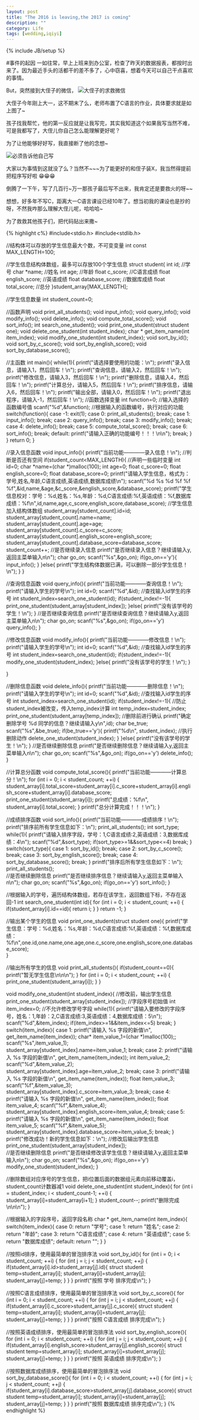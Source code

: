 ```yaml
---
layout: post
title: "The 2016 is leaving,the 2017 is coming"
description: ""
category: Life
tags: [wedding,iqiyi]
---
```

{% include JB/setup %}

#事件的起因
一如往常，早上上班来到办公室，检查了昨天的数据报表，都按时出来了。因为最近手头的活都干的差不多了，心中窃喜，想着今天可以自己干点喜欢的事情。

But，突然接到大侄子的微信，
![大侄子的求救微信](http://upload-images.jianshu.io/upload_images/3367144-9dace2ad04684875.png?imageMogr2/auto-orient/strip%7CimageView2/2/w/1240)

大侄子今年刚上大一，这不期末了么，老师布置了C语言的作业，具体要求就是如上图了~

孩子找我帮忙，他的第一反应就是让我写完，其实我知道这个如果我写当然不难，可是我都写了，大侄儿你自己怎么能理解更好呢？

为了让他能够好好写，我直接断了他的念想~

![必须告诉他自己写](http://upload-images.jianshu.io/upload_images/3367144-96f7875958f97951.png?imageMogr2/auto-orient/strip%7CimageView2/2/w/1240)

大家以为事情到这就没了么？当然不~~~为了能更好的和侄子装X，我当然得提前把程序写好啦 😁😁😁

倒腾了一下午，写了几百行~万一那孩子最后写不出来，我肯定还是要救火的呀~~

想想，好多年不写C，距离大一C语言课设已经10年了。想当初我的课设也是抄的呀，不然我咋那么理解大侄儿呢，哈哈哈~

为了救救其他孩子们，把代码贴出来撒~

{% highlight c%}
#include<stdio.h>
#include<stdlib.h>

//结构体可以存放的学生信息最大个数，不可变变量
int const MAX_LENGTH=100;

//学生信息结构体数组，最多可以存放100个学生信息
struct student{
int id;  //学号
char *name;  //姓名
int age;  //年龄
float c_score;  //C语言成绩
float english_score;  //英语成绩
float database_score;  //数据库成绩
float total_score;	//总分
}student_array[MAX_LENGTH];

//学生信息数量
int student_count=0;

//函数声明
void print_all_students();
void input_info();
void query_info();
void modify_info();
void delete_info();
void compute_total_score();
void sort_info();
int search_one_student();
void print_one_student(struct student one);
void delete_one_student(int student_index);
char * get_item_name(int item_index);
void modify_one_student(int student_index);
void sort_by_id();
void sort_by_c_score();
void sort_by_english_score();
void sort_by_database_score();


//主函数
int main(){
	while(1){
		printf("请选择要使用的功能：\n");
		printf("录入信息，请输入1，然后回车！\n");
		printf("查询信息，请输入2，然后回车！\n");
		printf("修改信息，请输入3，然后回车！\n");
		printf("删除信息，请输入4，然后回车！\n");
		printf("计算总分，请输入5，然后回车！\n");
		printf("排序信息，请输入6，然后回车！\n");
		printf("输出全部，请输入0，然后回车！\n");
		printf("退出程序，请输入-1，然后回车！\n");
		//函数选择变量
		int function=0;
		//输入选择的函数编号值
		scanf("%d",&function);
		//根据输入的函数编号，执行对应的功能
		switch(function){
			case -1:
			exit(1);
			case 0:
			print_all_students();
			break;
			case 1:
			input_info();
			break;
			case 2:
			query_info();
			break;
			case 3:
			modify_info();
			break;
			case 4:
			delete_info();
			break;
			case 5:
			compute_total_score();
			break;
			case 6:
			sort_info();
			break;
			default:
			printf("请输入正确的功能编号！！！\n\n");
			break;
		}
	}
	return 0;
}


//录入信息函数
void input_info(){
	printf("当前功能————录入信息！\n");
	//判断是否还有空间
	if(student_count<MAX_LENGTH){
	//声明一些临时变量
		int id=0;
		char *name=(char *)malloc(100);
		int age=0;
		float c_score=0;
		float english_score=0;
		float database_score=0;
		printf("请输入学生信息，格式为：学号,姓名,年龄,C语言成绩,英语成绩,数据库成绩\n");
		scanf("%d %s %d %f %f %f",&id,name,&age,&c_score,&english_score,&database_score);
		printf("学生信息校对：学号：%d,姓名：%s,年龄：%d,C语言成绩:%f,英语成绩：%f,数据库成绩：%f\n",id,name,age,c_score,english_score,database_score);
	//学生信息加入结构体数组
		student_array[student_count].id=id;
		student_array[student_count].name=name;
		student_array[student_count].age=age;
		student_array[student_count].c_score=c_score;
		student_array[student_count].english_score=english_score;
		student_array[student_count].database_score=database_score;
		student_count++;
	//是否继续录入信息
		printf("是否继续录入信息？继续请输入y,返回主菜单输入n\n");
		char go_on;
		scanf("%s",&go_on);
		if(go_on=='y'){
			input_info();
		}
	}else{
		printf("学生结构体数据已满，可以删除一部分学生信息！\n");
	}
}

//查询信息函数
void query_info(){
	printf("当前功能————查询信息！\n");
	printf("请输入学生的学号\n");
	int id=0;
	scanf("%d",&id);
	//查找输入id学生的序号
	int student_index=search_one_student(id);
	if(student_index!=-1){
		print_one_student(student_array[student_index]);
	}else{
		printf("没有该学号的学生！\n");
	}
	//是否继续查询信息
	printf("是否继续查询信息？继续请输入y,返回主菜单输入n\n");
	char go_on;
	scanf("%s",&go_on);
	if(go_on=='y')
		query_info();
}

//修改信息函数
void modify_info(){
	printf("当前功能————修改信息！\n");
	printf("请输入学生的学号\n");
	int id=0;
	scanf("%d",&id);
	//查找输入id学生的序号
	int student_index=search_one_student(id);
	if(student_index!=-1){
		modify_one_student(student_index);
	}else{
		printf("没有该学号的学生！\n");
	}


}

//删除信息函数
void delete_info(){
	printf("当前功能————删除信息！\n");
	printf("请输入学生的学号\n");
	int id=0;
	scanf("%d",&id);
	//查找输入id学生的序号
	int student_index=search_one_student(id);
	if(student_index!=-1){
		//防止student_index被改变，传入temp_index计算
		int temp_index=student_index;
		print_one_student(student_array[temp_index]);
		//删除前进行确认
		printf("确定删除学号 %d 同学的信息？继续请输入y\n",id);
		char be_true;
		scanf("%s",&be_true);
		if(be_true=='y'){
			printf("%d\n", student_index);
			//执行删除动作
			delete_one_student(student_index);
		}
	}else{
		printf("没有该学号的学生！\n");
	}
	//是否继续删除信息
	printf("是否继续删除信息？继续请输入y,返回主菜单输入n\n");
	char go_on;
	scanf("%s",&go_on);
	if(go_on=='y')
		delete_info();
}

//计算总分函数
void compute_total_score(){
	printf("当前功能————计算总分！\n");
	for (int i = 0; i < student_count; ++i)
	{
		student_array[i].total_score=student_array[i].c_score+student_array[i].english_score+student_array[i].database_score;
		print_one_student(student_array[i]);
		printf("总成绩：%f\n", student_array[i].total_score);
	}
	printf("总分计算完成！！！\n");
}

//成绩排序函数
void sort_info(){
	printf("当前功能————成绩排序！\n");
	printf("排序前所有学生信息如下：\n");
	print_all_students();
	int sort_type;
	while(1){
		printf("请输入排序字段，学号：1,C语言成绩:2,英语成绩：3,数据库成绩：4\n");
		scanf("%d",&sort_type);
		if(sort_type>=1&&sort_type<=4)
			break;
	}
	switch(sort_type){
		case 1:
		sort_by_id();
		break;
		case 2:
		sort_by_c_score();
		break;
		case 3:
		sort_by_english_score();
		break;
		case 4:
		sort_by_database_score();
		break;
	}
	printf("排序后所有学生信息如下：\n");
	print_all_students();	
	//是否继续删除信息
	printf("是否继续排序信息？继续请输入y,返回主菜单输入n\n");
	char go_on;
	scanf("%s",&go_on);
	if(go_on=='y')
		sort_info();
}

//根据输入的学号，遍历结构体数组，若存在该学生，返回数组下标，不存在返回-1
int search_one_student(int id){
	for (int i = 0; i < student_count; ++i)
	{
		if(student_array[i].id==id){
			return i;
		}
	}
	return -1;
}

//输出某个学生的信息
void print_one_student(struct student one){
	printf("学生信息：学号：%d,姓名：%s,年龄：%d,C语言成绩:%f,英语成绩：%f,数据库成绩：%f\n",one.id,one.name,one.age,one.c_score,one.english_score,one.database_score);	
}


//输出所有学生的信息
void print_all_students(){
	if(student_count==0){
		printf("暂无学生信息\n\n\n");
	}
	for (int i = 0; i < student_count; ++i)
	{
		print_one_student(student_array[i]);
	}
}

void modify_one_student(int student_index){
	//修改前，输出学生信息
	print_one_student(student_array[student_index]);
	//字段序号初始值
	int item_index=0;
	//不允许修改学号字段
	while(1){
		printf("请输入要修改的字段序号，姓名：1,年龄：2,C语言成绩:3,英语成绩：4,数据库成绩：5\n");
		scanf("%d",&item_index);
		if(item_index>=1&&item_index<=5)
			break;
	}
	switch(item_index){
		case 1:
		printf("请输入 %s 字段的新值\n", get_item_name(item_index));
		char* item_value_1=(char *)malloc(100);;
		scanf("%s",item_value_1);		
		student_array[student_index].name=item_value_1;
		break;
		case 2:
		printf("请输入 %s 字段的新值\n", get_item_name(item_index));
		int item_value_2;
		scanf("%d",&item_value_2);	
		student_array[student_index].age=item_value_2;
		break;
		case 3:
		printf("请输入 %s 字段的新值\n", get_item_name(item_index));
		float item_value_3;
		scanf("%f",&item_value_3);	
		student_array[student_index].c_score=item_value_3;
		break;
		case 4:
		printf("请输入 %s 字段的新值\n", get_item_name(item_index));
		float item_value_4;
		scanf("%f",&item_value_4);	
		student_array[student_index].english_score=item_value_4;
		break;
		case 5:
		printf("请输入 %s 字段的新值\n", get_item_name(item_index));
		float item_value_5;
		scanf("%f",&item_value_5);	
		student_array[student_index].database_score=item_value_5;
		break;
	}
	printf("修改成功！新的学生信息如下：\n");
		//修改后输出学生信息
	print_one_student(student_array[student_index]);	
	//是否继续删除信息
	printf("是否继续修改该学生信息？继续请输入y,返回主菜单输入n\n");
	char go_on;
	scanf("%s",&go_on);
	if(go_on=='y')
		modify_one_student(student_index);
}

//删除数组对应序号的学生信息，把i位置后面的数据组元素向前移动覆盖i，student_count计数器减1
void delete_one_student(int student_index){
	for (int i = student_index; i < student_count-1; ++i)
	{
		student_array[i]=student_array[i+1];
	}
	student_count--;
	printf("删除完成\n\n\n");
}

//根据输入的字段序号，返回字段名称
char * get_item_name(int item_index){
	switch(item_index){
		case 0:
		return "学号";
		case 1:
		return "姓名";
		case 2:
		return "年龄";
		case 3:
		return "C语言成绩";
		case 4:
		return "英语成绩";
		case 5:
		return "数据库成绩";
		default:
		return "";
	}
}

//按照id排序，使用最简单的冒泡排序法
void sort_by_id(){
	for (int i = 0; i < student_count; ++i)
	{
		for (int j = i; j < student_count; ++j)
		{
			if(student_array[i].id>student_array[j].id){
				struct student temp=student_array[i];
				student_array[i]=student_array[j];
				student_array[j]=temp;
			}
		}
	}
	printf("按照 学号 排序完成\n");
}

//按照C语言成绩排序，使用最简单的冒泡排序法
void sort_by_c_score(){
	for (int i = 0; i < student_count; ++i)
	{
		for (int j = i; j < student_count; ++j)
		{
			if(student_array[i].c_score>student_array[j].c_score){
				struct student temp=student_array[i];
				student_array[i]=student_array[j];
				student_array[j]=temp;
			}
		}
	}
	printf("按照 C语言成绩 排序完成\n");
}

//按照英语成绩排序，使用最简单的冒泡排序法
void sort_by_english_score(){
	for (int i = 0; i < student_count; ++i)
	{
		for (int j = i; j < student_count; ++j)
		{
			if(student_array[i].english_score>student_array[j].english_score){
				struct student temp=student_array[i];
				student_array[i]=student_array[j];
				student_array[j]=temp;
			}
		}
	}
	printf("按照 英语成绩 排序完成\n");
}

//按照数据库成绩排序，使用最简单的冒泡排序法
void sort_by_database_score(){
	for (int i = 0; i < student_count; ++i)
	{
		for (int j = i; j < student_count; ++j)
		{
			if(student_array[i].database_score>student_array[j].database_score){
				struct student temp=student_array[i];
				student_array[i]=student_array[j];
				student_array[j]=temp;
			}
		}
	}
	printf("按照 数据库成绩 排序完成\n");
}
{% endhighlight %}


